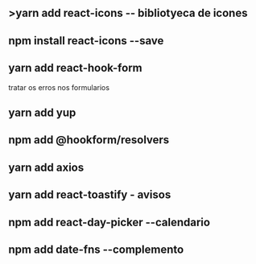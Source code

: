 ## 
## 
## 
## >yarn add react-icons     -- bibliotyeca de icones
## npm install react-icons --save
## 
## yarn add react-hook-form        
tratar os erros nos formularios  
## yarn add yup
## npm add @hookform/resolvers   

## yarn add axios
## 
## yarn add react-toastify    - avisos
## 
## npm add react-day-picker     --calendario
## npm add date-fns             --complemento
## 
## 
## 
## 
## 
## 
## 